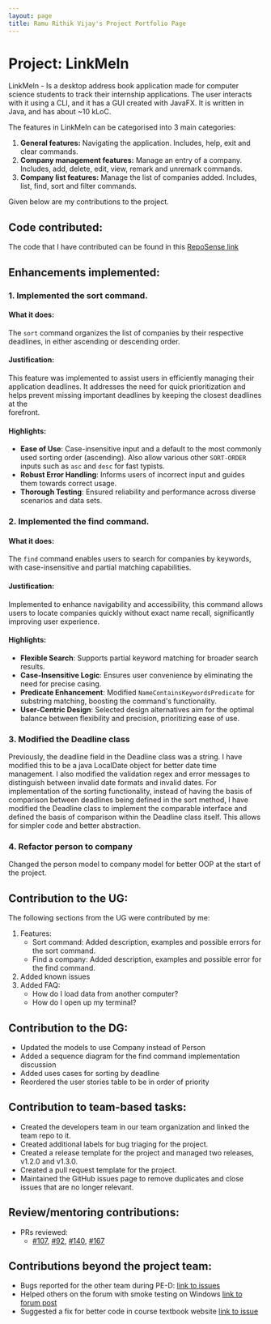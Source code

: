 ```yaml
---
layout: page
title: Ramu Rithik Vijay's Project Portfolio Page
---
```


# Project: LinkMeIn

LinkMeIn - Is a desktop address book application made for computer science students to track their internship 
applications. The user interacts with it using a CLI, and it has a GUI created with JavaFX. It is written in Java, 
and has about ~10 kLoC.

The features in LinkMeIn can be categorised into 3 main categories:
1. **General features:** Navigating the application. Includes, help, exit and clear commands.
2. **Company management features:** Manage an entry of a company. Includes, add, delete, edit, view, remark and 
   unremark commands.
3. **Company list features:** Manage the list of companies added. Includes, list, find, sort and filter commands.

Given below are my contributions to the project.

## **Code contributed**:
The code that I have contributed can be found in this [RepoSense link](https://nus-cs2103-ay2324s1.github.io/tp-dashboard/?search=papataco&breakdown=false&sort=groupTitle%20dsc&sortWithin=title&since=2023-09-22&timeframe=commit&mergegroup=&groupSelect=groupByRepos)

## Enhancements implemented:

### 1. Implemented the sort command.

#### What it does:

The `sort` command organizes the list of companies by their respective deadlines, in either ascending or descending 
order.

#### Justification:

This feature was implemented to assist users in efficiently managing their application deadlines. It addresses the 
need for quick prioritization and helps prevent missing important deadlines by keeping the closest deadlines at the  
forefront.

#### Highlights:

-   **Ease of Use**: Case-insensitive input and a default to the most commonly used sorting order (ascending). Also 
    allow various other `SORT-ORDER` inputs such as `asc` and `desc` for fast typists.
-   **Robust Error Handling**: Informs users of incorrect input and guides them towards correct usage.
-   **Thorough Testing**: Ensured reliability and performance across diverse scenarios and data sets.

### 2. Implemented the find command.

#### What it does:

The `find` command enables users to search for companies by keywords, with case-insensitive and partial matching 
capabilities.

#### Justification:

Implemented to enhance navigability and accessibility, this command allows users to locate companies quickly without 
exact name recall, significantly improving user experience.

#### Highlights:

-   **Flexible Search**: Supports partial keyword matching for broader search results.
-   **Case-Insensitive Logic**: Ensures user convenience by eliminating the need for precise casing.
-   **Predicate Enhancement**: Modified `NameContainsKeywordsPredicate` for substring matching, boosting the 
    command's functionality.
-   **User-Centric Design**: Selected design alternatives aim for the optimal balance between flexibility and 
    precision, prioritizing ease of use.

### 3. Modified the Deadline class
Previously, the deadline field in the Deadline class was a string. I have modified this to be a java LocalDate 
object for better date time management. I also modified the validation regex and error messages to distinguish 
between invalid date formats and invalid dates. For implementation of the sorting functionality, instead of having 
the basis of comparison between deadlines being defined in the sort method, I have modified the Deadline class to 
implement the comparable interface and defined the basis of comparison within the Deadline class itself. This allows 
for simpler code and better abstraction. 

### 4. Refactor person to company
Changed the person model to company model for better OOP at the start of the project.

## Contribution to the UG:

The following sections from the UG were contributed by me:
1. Features:
    - Sort command: Added description, examples and possible errors for the sort command.
    - Find a company: Added description, examples and possible error for the find command.
2. Added known issues
3. Added FAQ:
    - How do I load data from another computer?
    - How do I open up my terminal?

## Contribution to the DG:
- Updated the models to use Company instead of Person
- Added a sequence diagram for the find command implementation discussion
- Added uses cases for sorting by deadline
- Reordered the user stories table to be in order of priority

## Contribution to team-based tasks:
- Created the developers team in our team organization and linked the team repo to it.
- Created additional labels for bug triaging for the project.
- Created a release template for the project and managed two releases, v1.2.0 and v1.3.0.
- Created a pull request template for the project.
- Maintained the GitHub issues page to remove duplicates and close issues that are no longer relevant.

## Review/mentoring contributions:
- PRs reviewed:
  - [\#107](https://github.com/AY2324S1-CS2103T-T17-2/tp/pull/107), [\#92](https://github.com/AY2324S1-CS2103T-T17-2/tp/pull/92), 
[\#140](https://github.com/AY2324S1-CS2103T-T17-2/tp/pull/140), [\#167](https://github.com/AY2324S1-CS2103T-T17-2/tp/pull/167)

## Contributions beyond the project team:
- Bugs reported for the other team during PE-D: [link to issues](https://github.com/papataco14/ped/issues)
- Helped others on the forum with smoke testing on Windows [link to forum post](https://github.com/nus-cs2103-AY2324S1/forum/issues/218)
- Suggested a fix for better code in course textbook website [link to issue](https://github.com/nus-cs2103-AY2324S1/website/issues/2)